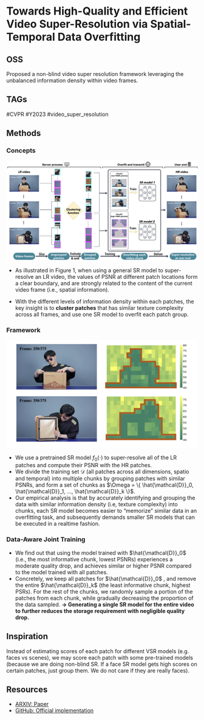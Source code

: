 # Towards High-Quality and Efficient Video Super-Resolution via Spatial-Temporal Data Overfitting

## OSS

Proposed a non-blind video super resolution framework leveraging the unbalanced information density within video frames.

## TAGs

#CVPR #Y2023 #video_super_resolution

## Methods

### Concepts

![](./assets/framework.png)

- As illustrated in Figure 1, when using a general SR model to super-resolve an LR video, the values of PSNR at different patch locations form a clear boundary, and are strongly related to the content of the current video frame (i.e., spatial information).

- With the different levels of information density within each patches, the key insight is to **cluster patches** that has similar texture complexity across all frames, and use one SR model to overfit each patch group.


### Framework

![](./assets/cluster_patches.png)

- We use a pretrained SR model $`f_0 (\cdot)`$ to super-resolve all of the LR patches and compute their PSNR with the HR patches.
- We divide the training set $`\mathcal{D}`$ (all patches across all dimensions, spatio and temporal) into multiple chunks by grouping patches with similar PSNRs, and form a set of chunks as $`\Omega = \{ \hat{\mathcal{D}}_0, \hat{\mathcal{D}}_1, ..., \hat{\mathcal{D}}_k \}`$.
- Our empirical analysis is that by accurately identifying and grouping the data with similar information density (i.e, texture complexity) into chunks, each SR model becomes easier to “memorize” similar data in an overfitting task, and subsequently demands smaller SR models that can be executed in a realtime fashion.

### Data-Aware Joint Training

- We find out that using the model trained with $`\hat{\mathcal{D}}_0`$ (i.e., the most informative chunk, lowest PSNRs) experiences a moderate quality drop, and achieves similar or higher PSNR compared to the model trained with all patches.
- Concretely, we keep all patches for $`\hat{\mathcal{D}}_0`$ , and remove the entire $`\hat{\mathcal{D}}_k`$ (the least informative chunk, highest PSRs). For the rest of the chunks, we randomly sample a portion of the patches from each chunk, while gradually decreasing the proportion of the data sampled. **→ Generating a single SR model for the entire video to further reduces the storage requirement with negligible quality drop.**


## Inspiration

Instead of estimating scores of each patch for different VSR models (e.g. faces vs scenes), we may score each patch with some pre-trained models (because we are doing non-blind SR. If a face SR model gets high scores on certain patches, just group them. We do not care if they are really faces).

## Resources

- [ARXIV: Paper](https://arxiv.org/abs/2303.08331)
- [GitHub: Official implementation](https://github.com/coulsonlee/STDO-CVPR2023/)
